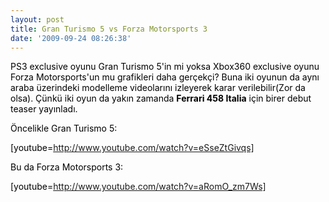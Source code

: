 ```yaml
---
layout: post
title: Gran Turismo 5 vs Forza Motorsports 3
date: '2009-09-24 08:26:38'
---
```


<span style="color:#000000;">PS3 exclusive oyunu Gran Turismo 5'in mi yoksa Xbox360 exclusive oyunu Forza Motorsports'un mu grafikleri daha gerçekçi? Buna iki oyunun da aynı araba üzerindeki modelleme videolarını izleyerek karar verilebilir(Zor da olsa). Çünkü iki oyun da yakın zamanda <strong>Ferrari 458 Italia</strong> için birer debut teaser yayınladı. </span>

<span style="color:#000000;">Öncelikle Gran Turismo 5:</span>

<span style="color:#000000;">[youtube=http://www.youtube.com/watch?v=eSseZtGivqs]</span>

<span style="color:#000000;">Bu da Forza Motorsports 3:</span>

<span style="color:#000000;">[youtube=http://www.youtube.com/watch?v=aRomO_zm7Ws]</span>